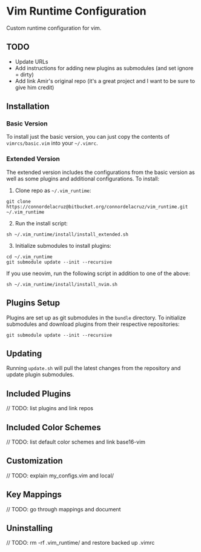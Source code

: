 # Vim Runtime Configuration

Custom runtime configuration for vim.  

## TODO
- Update URLs
- Add instructions for adding new plugins as submodules (and set ignore = dirty)
- Add link Amir's original repo (it's a great project and I want to be sure to give him credit)

## Installation

### Basic Version
To install just the basic version, you can just copy the contents of `vimrcs/basic.vim` into your `~/.vimrc`.

### Extended Version
The extended version includes the configurations from the basic version as well as some plugins and additional configurations. To install:  

1. Clone repo as `~/.vim_runtime`:
```
git clone https://connordelacruz@bitbucket.org/connordelacruz/vim_runtime.git ~/.vim_runtime
```

2. Run the install script:
```
sh ~/.vim_runtime/install/install_extended.sh
```

3. Initialize submodules to install plugins:
```
cd ~/.vim_runtime
git submodule update --init --recursive
```

If you use neovim, run the following script in addition to one of the above:
```
sh ~/.vim_runtime/install/install_nvim.sh
```


## Plugins Setup
Plugins are set up as git submodules in the `bundle` directory. To initialize submodules and download plugins from their respective repositories:

```
git submodule update --init --recursive
```

## Updating
Running `update.sh` will pull the latest changes from the repository and update plugin submodules.

## Included Plugins
// TODO: list plugins and link repos

## Included Color Schemes
// TODO: list default color schemes and link base16-vim

## Customization
// TODO: explain my_configs.vim and local/

## Key Mappings
// TODO: go through mappings and document

## Uninstalling
// TODO: rm -rf .vim_runtime/ and restore backed up .vimrc
